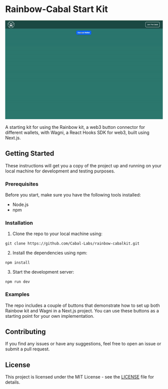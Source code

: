 # Rainbow-Cabal Start Kit
![Example](./example.gif)

A starting kit for using the Rainbow kit, a web3 button connector for different wallets, with Wagni, a React Hooks SDK for web3, built using Next.js.

## Getting Started

These instructions will get you a copy of the project up and running on your local machine for development and testing purposes.

### Prerequisites

Before you start, make sure you have the following tools installed:

- Node.js
- npm

### Installation

1. Clone the repo to your local machine using:
```
git clone https://github.com/Cabal-Labs/rainbow-cabalkit.git
```

2. Install the dependencies using npm:

```
npm install
```
3. Start the development server:

```
npm run dev
```

### Examples

The repo includes a couple of buttons that demonstrate how to set up both Rainbow kit and Wagni in a Next.js project. You can use these buttons as a starting point for your own implementation.

## Contributing

If you find any issues or have any suggestions, feel free to open an issue or submit a pull request.

## License

This project is licensed under the MIT License - see the [LICENSE](https://github.com/Cabal-Labs/rainbow-cabalkit/blob/main/LICENSE) file for details.
